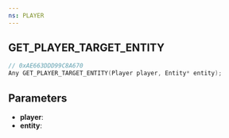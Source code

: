 ```yaml
---
ns: PLAYER
---
```

## GET_PLAYER_TARGET_ENTITY

```c
// 0xAE663DDD99C8A670
Any GET_PLAYER_TARGET_ENTITY(Player player, Entity* entity);
```

## Parameters
* **player**:
* **entity**:
